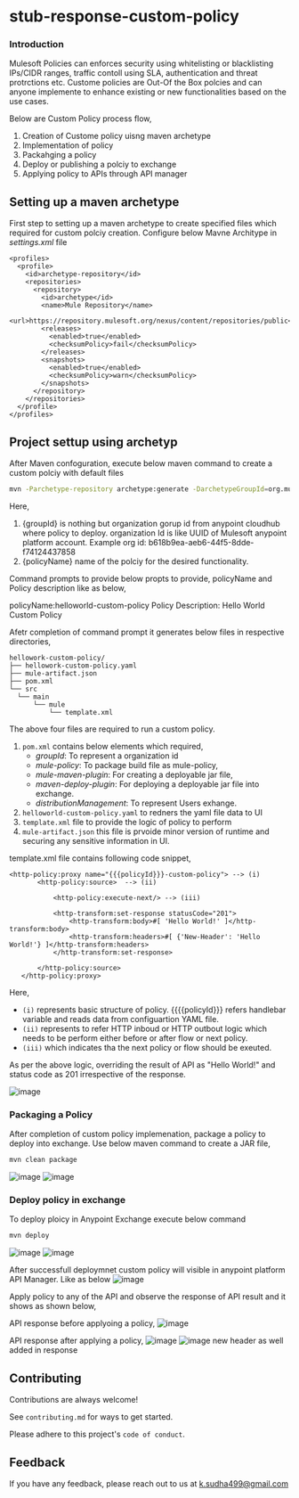 # stub-response-custom-policy

### Introduction
Mulesoft Policies can enforces security using whitelisting or blacklisting IPs/CIDR ranges, traffic contoll using SLA, authentication and threat protrctions etc. Custome policies are Out-Of the Box polcies and can anyone implemente to enhance existing or new functionalities based on the use cases.

Below are Custom Policy process flow,
1. Creation of Custome policy uisng maven archetype
2. Implementation of policy
3. Packahging a policy
4. Deploy or publishing a polciy to exchange
5. Applying policy to APIs through API manager

## Setting up a maven archetype

 First step to setting up a maven archetype to create specified files which required for custom polciy creation. Configure below Mavne Architype in *settings.xml* file

 ```
 <profiles>
   <profile>
     <id>archetype-repository</id>
     <repositories>
       <repository>
         <id>archetype</id>
         <name>Mule Repository</name>
         <url>https://repository.mulesoft.org/nexus/content/repositories/public</url>
         <releases>
           <enabled>true</enabled>
           <checksumPolicy>fail</checksumPolicy>
         </releases>
         <snapshots>
           <enabled>true</enabled>
           <checksumPolicy>warn</checksumPolicy>
         </snapshots>
       </repository>
     </repositories>
   </profile>
 </profiles> 
 ```
## Project settup using archetyp

After Maven confoguration, execute below maven command to create a custom polciy with default files
 ```bash
mvn -Parchetype-repository archetype:generate -DarchetypeGroupId=org.mule.tools -DarchetypeArtifactId=api-gateway-custom-policy-archetype -DarchetypeVersion=1.2.0 -DgroupId=${groupId} -DartifactId=${polciyname} -Dversion=1.0.0-SNAPSHOT -Dpackage=mule-policy
```
Here,
 1. {groupId} is nothing but organization gorup id from anypoint cloudhub where policy to deploy. organization Id is like UUID of Mulesoft anypoint platform account. Example org id: b618b9ea-aeb6-44f5-8dde-f74124437858
 2. {policyName} name of the polciy for the desired functionality.

Command prompts to provide below propts to provide,
policyName and Policy description like as below,

policyName:helloworld-custom-policy
Policy Description: Hello World Custom Policy

Afetr completion of command prompt it generates below files in respective directories,
 ```
hellowork-custom-policy/
├── hellowork-custom-policy.yaml
├── mule-artifact.json
├── pom.xml
└── src
   └── main
       └── mule
           └── template.xml
 ```
The above four files are required to run a custom policy.

1. `pom.xml` contains below elements which required,
    - *groupId*: To represent a organization id 
    - *mule-policy*:  To package build file as mule-policy, 
    - *mule-maven-plugin*: For creating a deployable jar file,         
    - *maven-deploy-plugin*: For deploying a deployable jar file into exchange.
    - *distributionManagement*: To represent Users exhange.
2. `helloworld-custom-policy.yaml` to redners the yaml file data to UI
3. `template.xml` file to provide the logic of policy to perform
4. `mule-artifact.json` this file is prvoide minor version of runtime and securing any sensitive information in UI.

template.xml file contains following code snippet,

 ```
 <http-policy:proxy name="{{{policyId}}}-custom-policy"> --> (i)
        <http-policy:source>  --> (ii)

            <http-policy:execute-next/> --> (iii)

            <http-transform:set-response statusCode="201">
                <http-transform:body>#[ 'Hello World!' ]</http-transform:body>
                <http-transform:headers>#[ {'New-Header': 'Hello World!'} ]</http-transform:headers>
            </http-transform:set-response>

        </http-policy:source>
    </http-policy:proxy>
 ```

Here, 
- `(i)` represents basic structure of policy. {{{{policyId}}} refers handlebar variable and reads data from configuartion YAML file.
- `(ii)` represents to refer HTTP inboud or HTTP outbout logic which needs to be perform either before or after flow or next policy.
- `(iii)` which indicates tha the next policy or flow should be exeuted.

As per the above logic, overriding the result of API as "Hello World!" and status code as 201 irrespective of the response.

![image](https://github.com/KathaSudharshan/mule-custom-policies/assets/138109855/1859a7dc-c04f-4104-b636-d658114878e3)


### Packaging a Policy ###
After completion of custom policy implemenation, package a policy to deploy into exchange. Use below maven command to create a JAR file,
 ```bash
 mvn clean package
  ```
 ![image](https://github.com/KathaSudharshan/mule-custom-policies/assets/138109855/d0c168d5-0041-46f8-ad54-5fd61b13280d)
![image](https://github.com/KathaSudharshan/mule-custom-policies/assets/138109855/2e541204-a537-4e38-86fe-1ef73951d4c8)


### Deploy policy in exchange ###

To deploy ploicy in Anypoint Exchange execute below command

 ```bash
 mvn deploy
  ```
![image](https://github.com/KathaSudharshan/mule-custom-policies/assets/138109855/b9d63e56-2639-433f-b693-ab34ff06a969)
![image](https://github.com/KathaSudharshan/mule-custom-policies/assets/138109855/82ebd0c3-4701-421d-b7fc-52dff2ff49eb)

After successfull deploymnet custom policy will visible in anypoint platform API Manager. Like as below
![image](https://github.com/KathaSudharshan/mule-custom-policies/assets/138109855/130684a6-0d63-4018-9a73-c372de5630f3)

Apply policy to any of the API and observe the response of API result and it shows as shown below,

API response before applyoing a policy,
![image](https://github.com/KathaSudharshan/mule-custom-policies/assets/138109855/4c2664f9-39cc-410a-a2d2-d0d346f1ea3f)

API response after applying a policy,
![image](https://github.com/KathaSudharshan/mule-custom-policies/assets/138109855/f34002cd-01b6-4135-a172-cbd2b43df3d8)
![image](https://github.com/KathaSudharshan/mule-custom-policies/assets/138109855/4f437d8d-6c8b-4ff5-a0c1-3f80a86d0485)
new header as well added in response

## Contributing

Contributions are always welcome!

See `contributing.md` for ways to get started.

Please adhere to this project's `code of conduct`.


## Feedback

If you have any feedback, please reach out to us at k.sudha499@gmail.com
